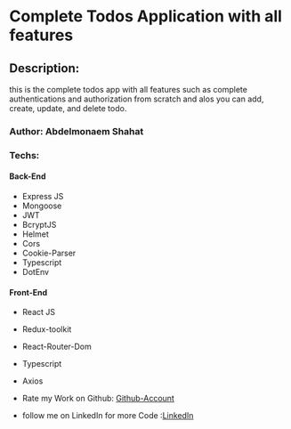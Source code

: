 # Complete Todos Application with all features

## Description:

this is the complete todos app with all features such as complete authentications and authorization from scratch and alos you can add, create, update, and delete todo.

### Author: Abdelmonaem Shahat

### Techs:

#### Back-End

- Express JS
- Mongoose
- JWT
- BcryptJS
- Helmet
- Cors
- Cookie-Parser
- Typescript
- DotEnv

#### Front-End

- React JS
- Redux-toolkit
- React-Router-Dom
- Typescript
- Axios

- Rate my Work on Github: [Github-Account](https://github.com/coder-abdo)
- follow me on LinkedIn for more Code :[LinkedIn](https://www.linkedin.com/in/abdelmonaem-shahat/)
